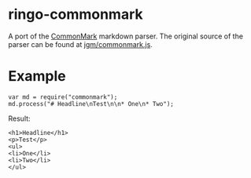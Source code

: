 # ringo-commonmark

A port of the [CommonMark](http://commonmark.org/) markdown parser. The original source of the parser can be found at [jgm/commonmark.js](https://github.com/jgm/commonmark.js).

# Example

```
var md = require("commonmark");
md.process("# Headline\nTest\n\n* One\n* Two");
```

Result:
```
<h1>Headline</h1>
<p>Test</p>
<ul>
<li>One</li>
<li>Two</li>
</ul>
```
